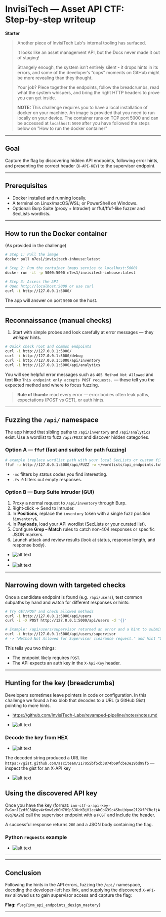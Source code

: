 # InvisiTech — Asset API CTF: Step‑by‑step writeup

**Starter**

> Another piece of InvisiTech Lab's internal tooling has surfaced.
>
> It looks like an asset management API, but the Docs never made it out of staging!
>
> Strangely enough, the system isn’t entirely silent - it drops hints in its errors, and some of the developer’s “oops” moments on GitHub might be more revealing than they thought.
>
> Your job? Piece together the endpoints, follow the breadcrumbs, read what the system whispers, and bring the right HTTP headers to prove you can get inside.
>
> **NOTE:** This challenge requires you to have a local installation of docker on your machine. An image is provided that you need to run locally on your device. The container runs on TCP port 5000 and can be accessed at `localhost:5000` after you have followed the steps below on "How to run the docker container"

---

## Goal

Capture the flag by discovering hidden API endpoints, following error hints, and presenting the correct header (`X-API-KEY`) to the supervisor endpoint.

---

## Prerequisites

* Docker installed and running locally.
* A terminal on Linux/macOS/WSL; or PowerShell on Windows.
* Optional: Burp Suite (proxy + Intruder) or ffuf/ffuf-like fuzzer and SecLists wordlists.

---

## How to run the Docker container

(As provided in the challenge)

```bash
# Step 1: Pull the image
docker pull n7es1/invisitech-inhouse:latest

# Step 2: Run the container (maps service to localhost:5000)
docker run -it -p 5000:5000 n7es1/invisitech-inhouse:latest

# Step 3: Access the API
# Open http://localhost:5000 or use curl
curl -i http://127.0.0.1:5000/
```

The app will answer on port `5000` on the host.

---

## Reconnaissance (manual checks)

1. Start with simple probes and look carefully at error messages — they *whisper* hints.

```bash
# Quick check root and common endpoints
curl -i http://127.0.0.1:5000/
curl -i http://127.0.0.1:5000/debug
curl -i http://127.0.0.1:5000/api/inventory
curl -i http://127.0.0.1:5000/api/analytics
```

You will see helpful error messages such as `405 Method Not Allowed` and text like `This endpoint only accepts POST requests.` — these tell you the expected method and where to focus fuzzing.

> **Rule of thumb:** read every error — error bodies often leak paths, expectations (POST vs GET), or auth hints.

---

## Fuzzing the `/api/` namespace

The app hinted that sibling paths to `/api/inventory` and `/api/analytics` exist. Use a wordlist to fuzz `/api/FUZZ` and discover hidden categories.

### Option A — `ffuf` (fast and suited for path fuzzing)

```bash
# example (replace wordlist path with your local SecLists or custom file)
ffuf -u http://127.0.0.1:5000/api/FUZZ -w ~/wordlists/api_endpoints.txt -mc 200,201,202,301,302,401,403 -fs 0
```

* `-mc` filters by status codes you find interesting.
* `-fs 0` filters out empty responses.

### Option B — Burp Suite Intruder (GUI)

1. Proxy a normal request to `/api/inventory` through Burp.
2. Right‑click → Send to Intruder.
3. In **Positions**, replace the `inventory` token with a single fuzz position `§inventory§`.
4. In **Payloads**, load your API wordlist (SecLists or your curated list).
5. Configure **Grep – Match** rules to catch non‑404 responses or specific JSON markers.
6. Launch attack and review results (look at status, response length, and response body).

* ![alt text](image-4.png)
*
* ![alt text](image-5.png)

---

## Narrowing down with targeted checks

Once a candidate endpoint is found (e.g. `/api/users`), test common subpaths by hand and watch for different responses or hints:

```bash
# Try GET/POST and check allowed methods
curl -i http://127.0.0.1:5000/api/users
curl -i -X POST http://127.0.0.1:5000/api/users -d '{}'

# Example: /api/users/supervisor returned an error and a hint to submit X-Api-Key
curl -i http://127.0.0.1:5000/api/users/supervisor
# -> "Method Not Allowed for Supervisor clearance request." and hint "Submit with correct X-Api-Key."
```

This tells you two things:

* The endpoint likely requires `POST`.
* The API expects an auth key in the `X-Api-Key` header.

---

## Hunting for the key (breadcrumbs)

Developers sometimes leave pointers in code or configuration. In this challenge we found a hex blob that decodes to a URL (a GitHub Gist) pointing to more hints.

* <https://github.com/InvisiTech-Labs/revamped-pipeline/notes/notes.md>

* ![alt text](image.png)

### Decode the key from HEX

* ![alt text](image-1.png)

The decoded string produced a URL like `https://gist.github.com/asciteam/217055bf5cb3874b69fcbe3e19bd99f5` — inspect the gist for an X-API key

* ![alt text](image-2.png)

## Using the discovered API key

Once you have the key (format: `inm-ctf-x-api-key-FwGorJZzdfC3QKgv4rKmw1zHCN7HSpSJOcKBjV1ceAhGbG3Sc4SbuLWpuo2l2XfPCRefjAo8q7QA2m`) call the supervisor endpoint with a `POST` and include the header.

A successful response returns `200` and a JSON body containing the flag.

### Python `requests` example

* ![alt text](image-3.png)

---

---

## Conclusion

Following the hints in the API errors, fuzzing the `/api/` namespace, decoding the developer-left hex link, and supplying the discovered `X-API-KEY` allowed us to gain supervisor access and capture the flag:

**Flag:** `flag{inm_api_endpoints_design_mastery}`

---
